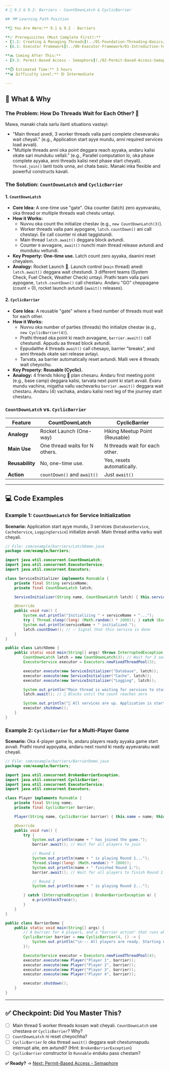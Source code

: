 ```yaml
---
# 🎯 9.1 & 9.2: Barriers - CountDownLatch & CyclicBarrier

## 🗺️ Learning Path Position

**📍 You Are Here:** 9.1 & 9.2 - Barriers

**✅ Prerequisites (Must Complete First):**
- [1.2: Creating & Managing Threads](../01-Foundation-Threading-Basics/02-Creating-and-Managing-Threads.md) - `Thread.join()` gurinchi teliste, `CountDownLatch` ni appreciate cheskovadam easy.
- [6.1: Executor Framework](../06-Executor-Framework/01-Introduction-to-Executor-Framework.md) - Multiple threads ni manage cheyadaniki manam `ExecutorService` vadatam.

**🔜 Coming After This:**
- [9.3: Permit-Based Access - Semaphore](./02-Permit-Based-Access-Semaphore.md) - Limited resources ki access ni ela control cheyalo nerchukuntam.

**⏱️ Estimated Time:** 3 hours
**📊 Difficulty Level:** 🟡 Intermediate

---
```


## 🤔 What & Why

### The Problem: How Do Threads Wait for Each Other? 🚦
Mawa, manaki chala sarlu ilanti situations vastayi:
- "Main thread anedi, 3 worker threads valla pani complete chesevaraku wait cheyali." (e.g., Application start ayye mundu, anni required services load avvali).
- "Multiple threads anni oka point deggara reach ayyaka, andaru kalisi okate sari munduku vellali." (e.g., Parallel computation lo, oka phase complete ayyaka, anni threads kalisi next phase start cheyali).
`Thread.join()` lanti tools unna, avi chala basic. Manaki inka flexible and powerful constructs kavali.

### The Solution: `CountDownLatch` and `CyclicBarrier`

#### 1. `CountDownLatch`
- **Core Idea:** A one-time use "gate". Oka counter (latch) zero ayyevaraku, oka thread or multiple threads wait chestu untayi.
- **How it Works:**
  - Nuvvu oka count tho initialize chestav (e.g., `new CountDownLatch(3)`).
  - Worker threads valla pani aypogane, `latch.countDown()` ani call chestayi. Ee call counter ni okati taggistundi.
  - Main thread `latch.await()` deggara block avtundi.
  - Counter `0` avvagane, `await()` nunchi main thread release avtundi and munduku veltundi.
- **Key Property:** **One-time use.** Latch count zero ayyaka, daanini reset cheyalem.
- **Analogy:** Rocket Launch 🚀. Launch control (`main` thread) anedi `latch.await()` deggara wait chestundi. 3 different teams (System Check, Fuel Check, Weather Check) untayi. Prathi team valla pani aypogane, `latch.countDown()` call chestaru. Andaru "GO" cheppagane (count = 0), rocket launch avtundi (`await()` releases).

#### 2. `CyclicBarrier`
- **Core Idea:** A reusable "gate" where a fixed number of threads must wait for each other.
- **How it Works:**
  - Nuvvu oka number of parties (threads) tho initialize chestav (e.g., `new CyclicBarrier(4)`).
  - Prathi thread oka point ki reach avvagane, `barrier.await()` call chestundi. Appudu aa thread block avtundi.
  - Eppudaithe 4 threads `await()` call chesayo, barrier "breaks", and anni threads okate sari release avtayi.
  - Tarvata, aa barrier automatically reset avtundi. Malli vere 4 threads wait cheyochu.
- **Key Property:** **Reusable (Cyclic).**
- **Analogy:** 4 friends hiking 🧗 plan chesaru. Andaru first meeting point (e.g., base camp) deggara kalisi, tarvata next point ki start avvali. Evaru mundu vachina, migatha vallu vachevarku `barrier.await()` deggara wait chestaru. Andaru (4) vachaka, andaru kalisi next leg of the journey start chestaru.

### `CountDownLatch` vs. `CyclicBarrier`

| Feature | CountDownLatch | CyclicBarrier |
|---|---|---|
| **Analogy** | Rocket Launch (One-way) | Hiking Meetup Point (Reusable) |
| **Main Use**| One thread waits for N others. | N threads wait for each other. |
| **Reusability**| No, one-time use. | Yes, resets automatically. |
| **Action** | `countDown()` and `await()` | Just `await()` |

---

## 💻 Code Examples

### Example 1: `CountDownLatch` for Service Initialization
**Scenario:** Application start ayye mundu, 3 services (`DatabaseService`, `CacheService`, `LoggingService`) initialize avvali. Main thread antha varku wait cheyali.
```java
// File: com/example/barriers/LatchDemo.java
package com/example/barriers;

import java.util.concurrent.CountDownLatch;
import java.util.concurrent.ExecutorService;
import java.util.concurrent.Executors;

class ServiceInitializer implements Runnable {
    private final String serviceName;
    private final CountDownLatch latch;

    ServiceInitializer(String name, CountDownLatch latch) { this.serviceName = name; this.latch = latch; }

    @Override
    public void run() {
        System.out.println("Initializing " + serviceName + "...");
        try { Thread.sleep((long) (Math.random() * 2000)); } catch (Exception e) {}
        System.out.println(serviceName + " initialized.");
        latch.countDown(); // ✅ Signal that this service is done
    }
}

public class LatchDemo {
    public static void main(String[] args) throws InterruptedException {
        CountDownLatch latch = new CountDownLatch(3); // Wait for 3 services
        ExecutorService executor = Executors.newFixedThreadPool(3);

        executor.execute(new ServiceInitializer("Database", latch));
        executor.execute(new ServiceInitializer("Cache", latch));
        executor.execute(new ServiceInitializer("Logging", latch));

        System.out.println("Main thread is waiting for services to start...");
        latch.await(); // 🛑 Blocks until the count reaches zero

        System.out.println("🎉 All services are up. Application is starting!");
        executor.shutdown();
    }
}
```

### Example 2: `CyclicBarrier` for a Multi-Player Game
**Scenario:** Oka 4-player game lo, andaru players ready ayyaka game start avvali. Prathi round aypoyaka, andaru next round ki ready ayyevaraku wait cheyali.
```java
// File: com/example/barriers/BarrierDemo.java
package com/example/barriers;

import java.util.concurrent.BrokenBarrierException;
import java.util.concurrent.CyclicBarrier;
import java.util.concurrent.ExecutorService;
import java.util.concurrent.Executors;

class Player implements Runnable {
    private final String name;
    private final CyclicBarrier barrier;

    Player(String name, CyclicBarrier barrier) { this.name = name; this.barrier = barrier; }

    @Override
    public void run() {
        try {
            System.out.println(name + " has joined the game.");
            barrier.await(); // Wait for all players to join

            // Round 1
            System.out.println(name + " is playing Round 1...");
            Thread.sleep((long) (Math.random() * 2000));
            System.out.println(name + " finished Round 1.");
            barrier.await(); // Wait for all players to finish Round 1

            // Round 2
            System.out.println(name + " is playing Round 2...");

        } catch (InterruptedException | BrokenBarrierException e) {
            e.printStackTrace();
        }
    }
}

public class BarrierDemo {
    public static void main(String[] args) {
        // A barrier for 4 players, and a "barrier action" that runs when barrier is broken
        CyclicBarrier barrier = new CyclicBarrier(4, () -> {
            System.out.println("\n--- All players are ready. Starting next round! ---\n");
        });

        ExecutorService executor = Executors.newFixedThreadPool(4);
        executor.execute(new Player("Player 1", barrier));
        executor.execute(new Player("Player 2", barrier));
        executor.execute(new Player("Player 3", barrier));
        executor.execute(new Player("Player 4", barrier));

        executor.shutdown();
    }
}
```

---

## ✅ Checkpoint: Did You Master This?
- [ ] Main thread 5 worker threads kosam wait cheyali. `CountDownLatch` use chestava or `CyclicBarrier`? Why?
- [ ] `CountDownLatch` ni reset cheyochha?
- [ ] `CyclicBarrier` lo oka thread `await()` deggara wait chestunnapudu interrupt aite, em avtundi? (Hint: `BrokenBarrierException`)
- [ ] `CyclicBarrier` constructor lo `Runnable` enduku pass chestam?

**✅ Ready?** → [Next: Permit-Based Access - Semaphore](./02-Permit-Based-Access-Semaphore.md)
